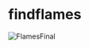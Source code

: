 # findflames

![FlamesFinal](https://user-images.githubusercontent.com/96297602/207399751-cef9427f-5427-40e5-8fdf-3dcb0bbff2ae.jpg)
